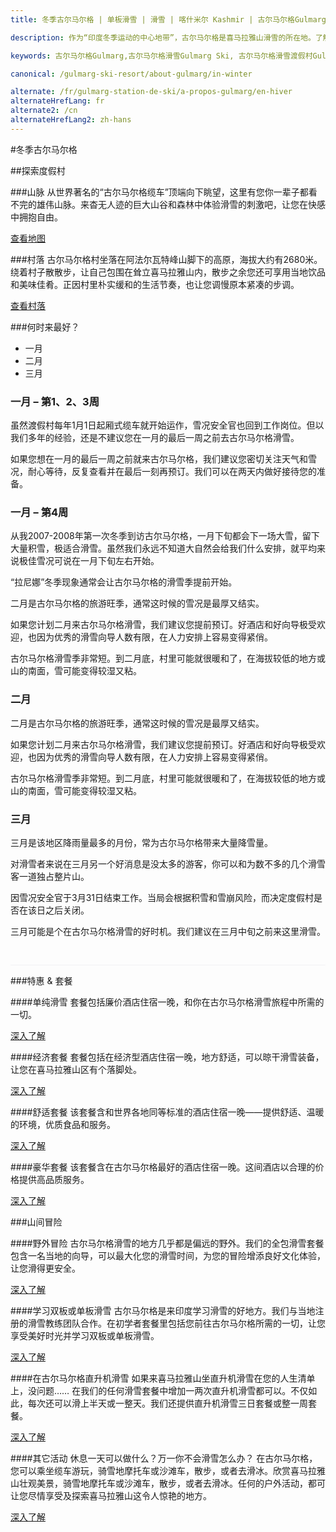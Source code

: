 ```yaml
---
title: 冬季古尔马尔格 | 单板滑雪 | 滑雪 | 喀什米尔 Kashmir | 古尔马尔格Gulmarg | 印度India | Skigulmarg.com

description: 作为“印度冬季运动的中心地带”，古尔马尔格是喜马拉雅山滑雪的所在地。了解更多冬季古尔马尔格Gulmarg滑雪/单板滑雪。

keywords: 古尔马尔格Gulmarg,古尔马尔格滑雪Gulmarg Ski, 古尔马尔格滑雪渡假村Gulmarg Ski Resort, 喀什米尔滑雪Skiing in the Himalayas, 印度滑雪Skiing in India, 喜马拉雅Himalaya, 喀什米尔Kashmir, Skigulmarg.com

canonical: /gulmarg-ski-resort/about-gulmarg/in-winter

alternate: /fr/gulmarg-station-de-ski/a-propos-gulmarg/en-hiver
alternateHrefLang: fr
alternate2: /cn
alternateHrefLang2: zh-hans
---
```


#冬季古尔马尔格

##探索度假村

###山脉
从世界著名的“古尔马尔格缆车”顶端向下眺望，这里有您你一辈子都看不完的雄伟山脉。来杳无人迹的巨大山谷和森林中体验滑雪的刺激吧，让您在快感中拥抱自由。

[查看地图<i class="fa fa-chevron-right" aria-hidden="true"></i>](/the-mountain/gulmarg-trail-map?classes=more-info,m-b-30,block)

###村落
古尔马尔格村坐落在阿法尔瓦特峰山脚下的高原，海拔大约有2680米。绕着村子散散步，让自己包围在耸立喜马拉雅山内，散步之余您还可享用当地饮品和美味佳肴。正因村里朴实缓和的生活节奏，也让您调慢原本紧凑的步调。

[查看村落<i class="fa fa-chevron-right" aria-hidden="true"></i>](../accommodation-map?classes=more-info,m-b-30,block)

###何时来最好？

<div class="tabs">
    <ul class="resp-tabs-list fullwidth">
        <li>
            <span class="tab-label">
                一月
            </span>
        </li>
        <li>
            <span class="tab-label">
                二月
            </span>
        </li>
        <li>
            <span class="tab-label">
                三月
            </span>
        </li>
    </ul>
    <div class="resp-tabs-container" style="border-bottom: 1px solid #F2F2F4;padding: 0px 0px 30px">
        <div class="p-0">
			<h3 class="p-t-20">一月 – 第1、2、3周</h3>
			<p>
				虽然渡假村每年1月1日起厢式缆车就开始运作，雪况安全官也回到工作岗位。但以我们多年的经验，还是不建议您在一月的最后一周之前去古尔马尔格滑雪。
			</p>
			<p>
				如果您想在一月的最后一周之前就来古尔马尔格，我们建议您密切关注天气和雪况，耐心等待，反复查看并在最后一刻再预订。我们可以在两天内做好接待您的准备。
			</p>
			<h3>一月 – 第4周</h3>
			<p>
				从我2007-2008年第一次冬季到访古尔马尔格，一月下旬都会下一场大雪，留下大量积雪，极适合滑雪。虽然我们永远不知道大自然会给我们什么安排，就平均来说极佳雪况可说在一月下旬左右开始。
			</p>
			<p>
				“拉尼娜”冬季现象通常会让古尔马尔格的滑雪季提前开始。
			</p>
			<p>
				二月是古尔马尔格的旅游旺季，通常这时候的雪况是最厚又结实。
			</p>
			<p>
				如果您计划二月来古尔马尔格滑雪，我们建议您提前预订。好酒店和好向导极受欢迎，也因为优秀的滑雪向导人数有限，在人力安排上容易变得紧俏。
			</p>
			<p>
				古尔马尔格滑雪季非常短。到二月底，村里可能就很暖和了，在海拔较低的地方或山的南面，雪可能变得较湿又粘。
			</p>
        </div>
        <div class="p-0">
            <h3 class="p-t-20">二月</h3>
            <p>
            	二月是古尔马尔格的旅游旺季，通常这时候的雪况是最厚又结实。
            </p>
            <p>
                如果您计划二月来古尔马尔格滑雪，我们建议您提前预订。好酒店和好向导极受欢迎，也因为优秀的滑雪向导人数有限，在人力安排上容易变得紧俏。
            </p>
            <p>
                古尔马尔格滑雪季非常短。到二月底，村里可能就很暖和了，在海拔较低的地方或山的南面，雪可能变得较湿又粘。
            </p>
        </div>
        <div class="p-0">
            <h3 class="p-t-20">三月</h3>
            <p>
            	三月是该地区降雨量最多的月份，常为古尔马尔格带来大量降雪量。
            </p>
            <p>
            	对滑雪者来说在三月另一个好消息是没太多的游客，你可以和为数不多的几个滑雪客一道独占整片山。
            </p>
            <p>
            	因雪况安全官于3月31日结束工作。当局会根据积雪和雪崩风险，而决定度假村是否在该日之后关闭。
            </p>
            <p>
            	三月可能是个在古尔马尔格滑雪的好时机。我们建议在三月中旬之前来这里滑雪。  
            </p>
        </div>
    </div>
</div>

###特惠 & 套餐

####单纯滑雪
套餐包括廉价酒店住宿一晚，和你在古尔马尔格滑雪旅程中所需的一切。

[深入了解](/deals-and-packages/powder/ski-bum?classes=btn,btn-rounded,btn-outline,m-b-30)

####经济套餐
套餐包括在经济型酒店住宿一晚，地方舒适，可以晾干滑雪装备，让您在喜马拉雅山区有个落脚处。

[深入了解](/deals-and-packages/powder/economic?classes=btn,btn-rounded,btn-outline,m-b-30)

####舒适套餐
该套餐含和世界各地同等标准的酒店住宿一晚——提供舒适、温暖的环境，优质食品和服务。

[深入了解](/deals-and-packages/powder/comfort?classes=btn,btn-rounded,btn-outline,m-b-30)

####豪华套餐
该套餐含在古尔马尔格最好的酒店住宿一晚。这间酒店以合理的价格提供高品质服务。

[深入了解](/deals-and-packages/powder/deluxe?classes=btn,btn-rounded,btn-outline,m-b-30)

###山间冒险

####野外冒险
古尔马尔格滑雪的地方几乎都是偏远的野外。我们的全包滑雪套餐包含一名当地的向导，可以最大化您的滑雪时间，为您的冒险增添良好文化体验，让您滑得更安全。

[深入了解](/the-mountain/ski-guides?classes=btn,btn-rounded,btn-outline,m-b-30)

####学习双板或单板滑雪
古尔马尔格是来印度学习滑雪的好地方。我们与当地注册的滑雪教练团队合作。在初学者套餐里包括您前往古尔马尔格所需的一切，让您享受美好时光并学习双板或单板滑雪。

[深入了解](/gulmarg-ski-resort/things-to-do/learn-to-ski?classes=btn,btn-rounded,btn-outline,m-b-30)

####在古尔马尔格直升机滑雪
如果来喜马拉雅山坐直升机滑雪在您的人生清单上，没问题…… 在我们的任何滑雪套餐中增加一两次直升机滑雪都可以。不仅如此，每次还可以滑上半天或一整天。我们还提供直升机滑雪三日套餐或整一周套餐。

[深入了解](/deals-and-packages/powder/heliski?classes=btn,btn-rounded,btn-outline,m-b-30)

####其它活动
休息一天可以做什么？万一你不会滑雪怎么办？ 在古尔马尔格，您可以乘坐缆车游玩，骑雪地摩托车或沙滩车，散步，或者去滑冰。欣赏喜马拉雅山壮观美景，骑雪地摩托车或沙滩车，散步，或者去滑冰。任何的户外活动，都可让您尽情享受及探索喜马拉雅山这令人惊艳的地方。

[深入了解](/gulmarg-ski-resort/things-to-do/outdoor-activities?classes=btn,btn-rounded,btn-outline,m-b-30)
